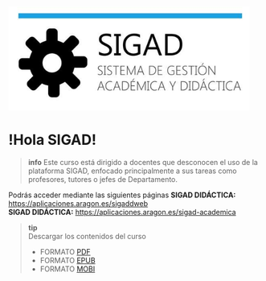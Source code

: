 ![logo SIGAD](https://raw.githubusercontent.com/catedu/curso-basico-sigad/master/img/SIGAD.png)   
# !Hola SIGAD! 
>**info**
> Este curso está dirigido a docentes que desconocen el uso de la plataforma SIGAD,  enfocado principalmente a sus tareas como profesores, tutores o jefes de Departamento.   

Podrás acceder mediante las siguientes páginas
**SIGAD DIDÁCTICA:** <a href="https://aplicaciones.aragon.es/sigaddweb" target="_blank">https://aplicaciones.aragon.es/sigaddweb</a>   
**SIGAD DIDÁCTICA:** <a href="https://aplicaciones.aragon.es/sigad-academica" target="_blank">https://aplicaciones.aragon.es/sigad-academica</a>

>**tip**   
>Descargar los contenidos del curso
> * FORMATO [PDF](https://github.com/catedu/curso-basico-sigad/raw/gh-pages/mybook/curso-basico-sigad.pdf)  
> * FORMATO [EPUB](https://github.com/catedu/curso-basico-sigad/raw/gh-pages/mybook/curso-basico-sigad.epub)   
> * FORMATO [MOBI](https://github.com/catedu/curso-basico-sigad/raw/gh-pages/mybook/curso-basico-sigad.mobi)
